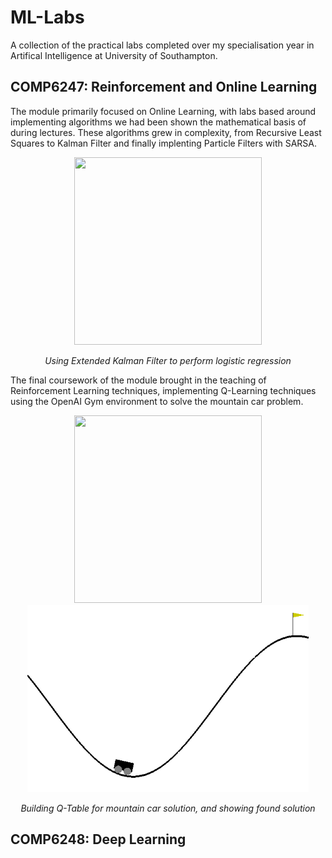 # ML-Labs

A collection of the practical labs completed over my specialisation year in Artifical Intelligence at University of Southampton.

## COMP6247: Reinforcement and Online Learning

The module primarily focused on Online Learning, with labs based around implementing algorithms we had been shown the mathematical basis of during lectures. These algorithms grew in complexity, from Recursive Least Squares to Kalman Filter and finally implenting Particle Filters with SARSA.

<p align="center">
<img src="https://github.com/lukemccl/ML-Labs/blob/main/COMP6247%20Reinforcement%20and%20Online%20Learning/3%20-%20Particlefilter/Part%202/mygif1.gif" height=300 width=300/>
</p>
<p align="center"> <em>Using Extended Kalman Filter to perform logistic regression</em> </p>

The final coursework of the module brought in the teaching of Reinforcement Learning techniques, implementing Q-Learning techniques using the OpenAI Gym environment to solve the mountain car problem.

<p align="center">
<img src="https://github.com/lukemccl/ML-Labs/blob/main/COMP6247%20Reinforcement%20and%20Online%20Learning/4%20-%20RLearning/MCar/qtablegif.gif" height=300 width=300/>
<img src="https://github.com/lukemccl/ML-Labs/blob/main/COMP6247%20Reinforcement%20and%20Online%20Learning/4%20-%20RLearning/MCar/cargif.gif" height=300 width=450/>
</p>
<p align="center"> <em>Building Q-Table for mountain car solution, and showing found solution</em> </p>

## COMP6248: Deep Learning


